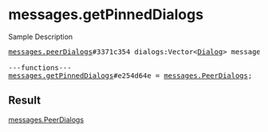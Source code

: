 # messages.getPinnedDialogs

Sample Description

<pre>
<a href="../constructor/messages.peerDialogs.md">messages.peerDialogs</a>#3371c354 dialogs:Vector&lt;<a href="../type/Dialog.md">Dialog</a>&gt; messages:Vector&lt;<a href="../type/Message.md">Message</a>&gt; chats:Vector&lt;<a href="../type/Chat.md">Chat</a>&gt; users:Vector&lt;<a href="../type/User.md">User</a>&gt; state:<a href="../type/updates.State.md">updates.State</a> = <a href="../type/messages.PeerDialogs.md">messages.PeerDialogs</a>;

---functions---
<a href="../method/messages.getPinnedDialogs.md">messages.getPinnedDialogs</a>#e254d64e = <a href="../type/messages.PeerDialogs.md">messages.PeerDialogs</a>;</pre>

## Result

<a href="../type/messages.PeerDialogs.md">messages.PeerDialogs</a>

